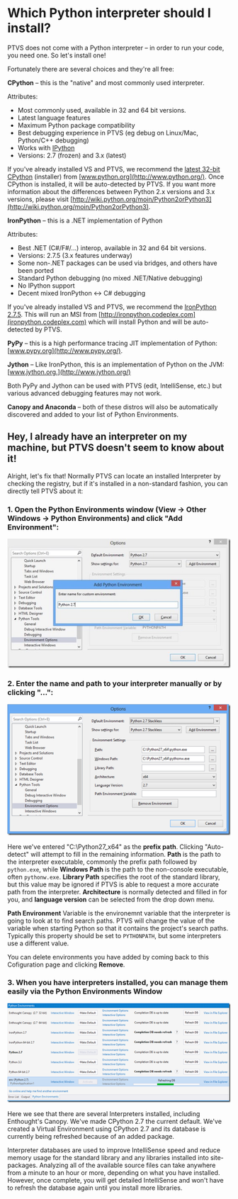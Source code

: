 # Which Python interpreter should I install?

PTVS does not come with a Python interpreter – in order to run your code, you need one. So let's install one!

Fortunately there are several choices and they're all free:

**CPython** – this is the "native" and most commonly used interpreter.

Attributes:
- Most commonly used, available in 32 and 64 bit versions. 
- Latest language features 
- Maximum Python package compatibility 
- Best debugging experience in PTVS (eg debug on Linux/Mac, Python/C++ debugging) 
- Works with [IPython](http://ipython.org/) 
- Versions: 2.7 (frozen) and 3.x (latest) 

If you've already installed VS and PTVS, we recommend the [latest 32-bit CPython](http://go.microsoft.com/fwlink/?LinkID=299430) (installer) from [www.python.org](http://www.python.org/). Once CPython is installed, it will be auto-detected by PTVS. If you want more information about the differences between Python 2.x versions and 3.x versions, please visit [http://wiki.python.org/moin/Python2orPython3](http://wiki.python.org/moin/Python2orPython3).

**IronPython** – this is a .NET implementation of Python

Attributes:
- Best .NET (C#/F#/...) interop, available in 32 and 64 bit versions. 
- Versions: 2.7.5 (3.x features underway) 
- Some non-.NET packages can be used via bridges, and others have been ported  
- Standard Python debugging (no mixed .NET/Native debugging) 
- No IPython support 
- Decent mixed IronPython <-> C# debugging 

If you've already installed VS and PTVS, we recommend the [IronPython 2.7.5](http://ironpython.codeplex.com/downloads/get/970325). This will run an MSI from [http://ironpython.codeplex.com](ironpython.codeplex.com) which will install Python and will be auto-detected by PTVS.

**PyPy** – this is a high performance tracing JIT implementation of Python: [www.pypy.org](http://www.pypy.org/).

**Jython** – Like IronPython, this is an implementation of Python on the JVM: [www.jython.org.](http://www.jython.org/)

Both PyPy and Jython can be used with PTVS (edit, IntelliSense, etc.) but various advanced debugging features may not work.

**Canopy and Anaconda** – both of these distros will also be automatically discovered and added to your list of Python Environments.


## Hey, I already have an interpreter on my machine, but PTVS doesn't seem to know about it!

Alright, let's fix that! Normally PTVS can locate an installed Interpreter by checking the registry, but if it's installed in a non-standard fashion, you can directly tell PTVS about it:

### 1. Open the Python Environments window (View -> Other Windows -> Python Environments) and click "Add Environment":

![Add Python Environment](Images/AddPythonEnvironment.png)

### 2. Enter the name and path to your interpreter manually or by clicking "...":

![Add Python Environment](Images/AddPythonEnvironment2.png)

Here we've entered "C:\Python27_x64" as the **prefix path**. Clicking "Auto-detect" will attempt to fill in the remaining information. **Path** is the path to the interpreter executable, commonly the prefix path followed by `python.exe`, while **Windows Path** is the path to the non-console executable, often `pythonw.exe`. **Library Path** specifies the root of the standard library, but this value may be ignored if PTVS is able to request a more accurate path from the interpreter. **Architecture** is normally detected and filled in for you, and **language version** can be selected from the drop down menu.

**Path Environment** Variable is the environemnt variable that the interpreter is going to look at to find search paths. PTVS will change the value of the variable when starting Python so that it contains the project's search paths. Typically this property should be set to `PYTHONPATH`, but some interpreters use a different value.

You can delete environments you have added by coming back to this Cofiguration page and clicking **Remove**.

### 3. When you have interpreters installed, you can manage them easily via the Python Environments Window

![Python Environments](Images/PythonEnvironments.png)

Here we see that there are several Interpreters installed, including Enthought's Canopy. We've made CPython 2.7 the current default. We've created a Virtual Environment using CPython 2.7 and its database is currently being refreshed because of an added package.

Interpreter databases are used to improve IntelliSense speed and reduce memory usage for the standard library and any libraries installed into site-packages. Analyzing all of the available source files can take anywhere from a minute to an hour or more, depending on what you have installed. However, once complete, you will get detailed IntelliSense and won't have to refresh the database again until you install more libraries.
